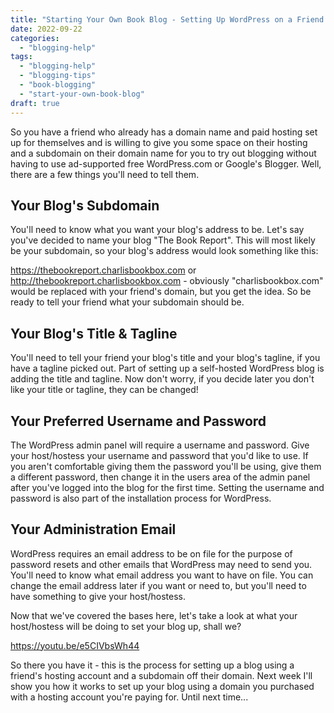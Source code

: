 ```yaml
---
title: "Starting Your Own Book Blog - Setting Up WordPress on a Friend's Domain"
date: 2022-09-22
categories: 
  - "blogging-help"
tags: 
  - "blogging-help"
  - "blogging-tips"
  - "book-blogging"
  - "start-your-own-book-blog"
draft: true
---
```


So you have a friend who already has a domain name and paid hosting set up for themselves and is willing to give you some space on their hosting and a subdomain on their domain name for you to try out blogging without having to use ad-supported free WordPress.com or Google's Blogger. Well, there are a few things you'll need to tell them.

## Your Blog's Subdomain

You'll need to know what you want your blog's address to be. Let's say you've decided to name your blog "The Book Report". This will most likely be your subdomain, so your blog's address would look something like this:

https://thebookreport.charlisbookbox.com or http://thebookreport.charlisbookbox.com - obviously "charlisbookbox.com" would be replaced with your friend's domain, but you get the idea. So be ready to tell your friend what your subdomain should be.

## Your Blog's Title & Tagline

You'll need to tell your friend your blog's title and your blog's tagline, if you have a tagline picked out. Part of setting up a self-hosted WordPress blog is adding the title and tagline. Now don't worry, if you decide later you don't like your title or tagline, they can be changed!

## Your Preferred Username and Password

The WordPress admin panel will require a username and password. Give your host/hostess your username and password that you'd like to use. If you aren't comfortable giving them the password you'll be using, give them a different password, then change it in the users area of the admin panel after you've logged into the blog for the first time. Setting the username and password is also part of the installation process for WordPress.

## Your Administration Email

WordPress requires an email address to be on file for the purpose of password resets and other emails that WordPress may need to send you. You'll need to know what email address you want to have on file. You can change the email address later if you want or need to, but you'll need to have something to give your host/hostess.

Now that we've covered the bases here, let's take a look at what your host/hostess will be doing to set your blog up, shall we?

https://youtu.be/e5CIVbsWh44

So there you have it - this is the process for setting up a blog using a friend's hosting account and a subdomain off their domain. Next week I'll show you how it works to set up your blog using a domain you purchased with a hosting account you're paying for. Until next time...
